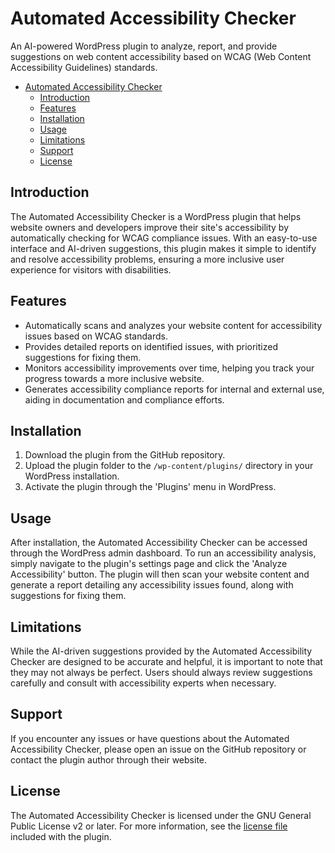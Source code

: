 # Automated Accessibility Checker

An AI-powered WordPress plugin to analyze, report, and provide suggestions on web content accessibility based on WCAG (Web Content Accessibility Guidelines) standards.

<!-- TOC -->

- [Automated Accessibility Checker](#automated-accessibility-checker)
  - [Introduction](#introduction)
  - [Features](#features)
  - [Installation](#installation)
  - [Usage](#usage)
  - [Limitations](#limitations)
  - [Support](#support)
  - [License](#license)

<!-- /TOC -->

## Introduction

The Automated Accessibility Checker is a WordPress plugin that helps website owners and developers improve their site's accessibility by automatically checking for WCAG compliance issues. With an easy-to-use interface and AI-driven suggestions, this plugin makes it simple to identify and resolve accessibility problems, ensuring a more inclusive user experience for visitors with disabilities.

## Features

- Automatically scans and analyzes your website content for accessibility issues based on WCAG standards.
- Provides detailed reports on identified issues, with prioritized suggestions for fixing them.
- Monitors accessibility improvements over time, helping you track your progress towards a more inclusive website.
- Generates accessibility compliance reports for internal and external use, aiding in documentation and compliance efforts.

## Installation

1. Download the plugin from the GitHub repository.
2. Upload the plugin folder to the `/wp-content/plugins/` directory in your WordPress installation.
3. Activate the plugin through the 'Plugins' menu in WordPress.

## Usage

After installation, the Automated Accessibility Checker can be accessed through the WordPress admin dashboard. To run an accessibility analysis, simply navigate to the plugin's settings page and click the 'Analyze Accessibility' button. The plugin will then scan your website content and generate a report detailing any accessibility issues found, along with suggestions for fixing them.

## Limitations

While the AI-driven suggestions provided by the Automated Accessibility Checker are designed to be accurate and helpful, it is important to note that they may not always be perfect. Users should always review suggestions carefully and consult with accessibility experts when necessary.

## Support

If you encounter any issues or have questions about the Automated Accessibility Checker, please open an issue on the GitHub repository or contact the plugin author through their website.

## License

The Automated Accessibility Checker is licensed under the GNU General Public License v2 or later. For more information, see the [license file](LICENSE) included with the plugin.
